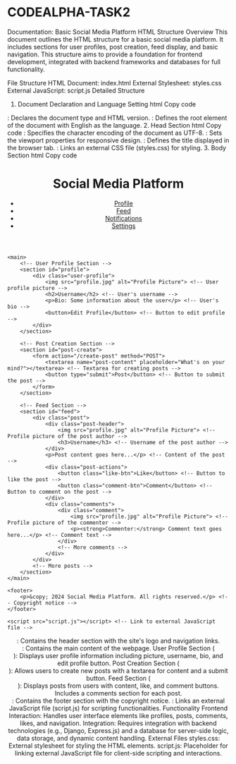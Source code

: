 # CODEALPHA-TASK2
Documentation: Basic Social Media Platform HTML Structure
Overview
This document outlines the HTML structure for a basic social media platform. It includes sections for user profiles, post creation, feed display, and basic navigation. This structure aims to provide a foundation for frontend development, integrated with backend frameworks and databases for full functionality.

File Structure
HTML Document: index.html
External Stylesheet: styles.css
External JavaScript: script.js
Detailed Structure
1. Document Declaration and Language Setting
html
Copy code
<!DOCTYPE html>
<html lang="en">
<!DOCTYPE html>: Declares the document type and HTML version.
<html lang="en">: Defines the root element of the document with English as the language.
2. Head Section
html
Copy code
<head>
    <meta charset="UTF-8"> <!-- Character encoding for UTF-8 -->
    <meta name="viewport" content="width=device-width, initial-scale=1.0"> <!-- Responsive viewport settings -->
    <title>Social Media Platform</title> <!-- Title of the webpage -->
    <link rel="stylesheet" href="styles.css"> <!-- Link to external stylesheet for styling -->
</head>
<meta charset="UTF-8">: Specifies the character encoding of the document as UTF-8.
<meta name="viewport" content="width=device-width, initial-scale=1.0">: Sets the viewport properties for responsive design.
<title>Social Media Platform</title>: Defines the title displayed in the browser tab.
<link rel="stylesheet" href="styles.css">: Links an external CSS file (styles.css) for styling.
3. Body Section
html
Copy code
<body>
    <header>
        <div class="logo">
            <h1>Social Media Platform</h1> <!-- Logo and site title -->
        </div>
        <nav>
            <ul>
                <li><a href="#profile">Profile</a></li> <!-- Navigation links -->
                <li><a href="#feed">Feed</a></li>
                <li><a href="#notifications">Notifications</a></li>
                <li><a href="#settings">Settings</a></li>
            </ul>
        </nav>
    </header>
    
    <main>
        <!-- User Profile Section -->
        <section id="profile">
            <div class="user-profile">
                <img src="profile.jpg" alt="Profile Picture"> <!-- User profile picture -->
                <h2>Username</h2> <!-- User's username -->
                <p>Bio: Some information about the user</p> <!-- User's bio -->
                <button>Edit Profile</button> <!-- Button to edit profile -->
            </div>
        </section>

        <!-- Post Creation Section -->
        <section id="post-create">
            <form action="/create-post" method="POST">
                <textarea name="post-content" placeholder="What's on your mind?"></textarea> <!-- Textarea for creating posts -->
                <button type="submit">Post</button> <!-- Button to submit the post -->
            </form>
        </section>

        <!-- Feed Section -->
        <section id="feed">
            <div class="post">
                <div class="post-header">
                    <img src="profile.jpg" alt="Profile Picture"> <!-- Profile picture of the post author -->
                    <h3>Username</h3> <!-- Username of the post author -->
                </div>
                <p>Post content goes here...</p> <!-- Content of the post -->
                <div class="post-actions">
                    <button class="like-btn">Like</button> <!-- Button to like the post -->
                    <button class="comment-btn">Comment</button> <!-- Button to comment on the post -->
                </div>
                <div class="comments">
                    <div class="comment">
                        <img src="profile.jpg" alt="Profile Picture"> <!-- Profile picture of the commenter -->
                        <p><strong>Commenter:</strong> Comment text goes here...</p> <!-- Comment text -->
                    </div>
                    <!-- More comments -->
                </div>
            </div>
            <!-- More posts -->
        </section>
    </main>
    
    <footer>
        <p>&copy; 2024 Social Media Platform. All rights reserved.</p> <!-- Copyright notice -->
    </footer>
    
    <script src="script.js"></script> <!-- Link to external JavaScript file -->
</body>
<header>: Contains the header section with the site's logo and navigation links.
<main>: Contains the main content of the webpage.
User Profile Section (<section id="profile">): Displays user profile information including picture, username, bio, and edit profile button.
Post Creation Section (<section id="post-create">): Allows users to create new posts with a textarea for content and a submit button.
Feed Section (<section id="feed">): Displays posts from users with content, like, and comment buttons. Includes a comments section for each post.
<footer>: Contains the footer section with the copyright notice.
<script src="script.js"></script>: Links an external JavaScript file (script.js) for scripting functionalities.
Functionality
Frontend Interaction: Handles user interface elements like profiles, posts, comments, likes, and navigation.
Integration: Requires integration with backend technologies (e.g., Django, Express.js) and a database for server-side logic, data storage, and dynamic content handling.
External Files
styles.css: External stylesheet for styling the HTML elements.
script.js: Placeholder for linking external JavaScript file for client-side scripting and interactions.
